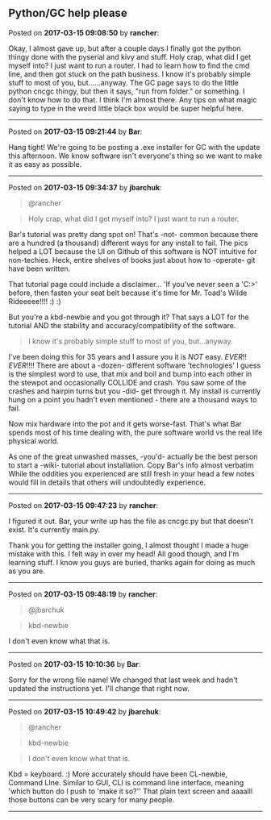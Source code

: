 ## Python/GC help please
Posted on **2017-03-15 09:08:50** by **rancher**:

Okay, I almost gave up, but after a couple days I finally got the python thingy done with the pyserial and kivy and stuff.  Holy crap, what did I get myself into?  I just want to run a router.  I had to learn how to find the cmd line, and then got stuck on the path business.  I know it's probably simple stuff to most of you, but......anyway.  The GC page says to do the little python cncgc thingy, but then it says, "run from folder." or something.  I don't know how to do that.  I think I'm almost there.  Any tips on what magic saying to type in the weird little black box would be super helpful here.

---

Posted on **2017-03-15 09:21:44** by **Bar**:

Hang tight! We're going to be posting a .exe installer for GC with the update this afternoon. We know software isn't everyone's thing so we want to make it as easy as possible.

---

Posted on **2017-03-15 09:34:37** by **jbarchuk**:

> @rancher

> Holy crap, what did I get myself into? I just want to run a router.

Bar's tutorial was pretty dang spot on! That's -not- common because there are a hundred (a thousand) different ways for any install to fail. The pics helped a LOT because the UI on Github of this software is NOT intuitive for non-techies. Heck, entire shelves of books just about how to -operate- git have been written.

That tutorial page could include a disclaimer... 'If you've never seen a 'C:>' before, then fasten your seat belt because it's time for Mr. Toad's Wilde Rideeeee!!!! :) :)

But you're a kbd-newbie and you got through it? That says a LOT for the tutorial AND the stability and accuracy/compatibility of the software.

> I know it's probably simple stuff to most of you, but…anyway.

I've been doing this for 35 years and I assure you it is *NOT* easy. *EVER*!! *EVER*!!!! There are about a -dozen- different software 'technologies' I guess is the simplest word to use, that mix and boil and bump into each other in the stewpot and occasionally COLLIDE and crash. You saw some of the crashes  and hairpin turns but you -did- get through it. My install is currently hung on a point you hadn't even mentioned - there are a thousand ways to fail.

Now mix hardware into the pot and it gets worse-fast. That's what Bar spends most of his time dealing with, the pure software world vs the real life physical world.

As one of the great unwashed masses, -you'd- actually be the best person to start a -wiki- tutorial about installation. Copy Bar's info almost verbatim  While the oddities you experienced are still fresh in your head a few notes would fill in details that others will undoubtedly experience.

---

Posted on **2017-03-15 09:47:23** by **rancher**:

I figured it out.  Bar, your write up has the file as cncgc.py but that doesn't exist.  It's currently main.py.  



Thank you for getting the installer going, I almost thought I made a huge mistake with this.  I felt way in over my head!  All good though, and I'm learning stuff.  I know you guys are buried, thanks again for doing as much as you are.

---

Posted on **2017-03-15 09:48:19** by **rancher**:

> @jbarchuk

> kbd-newbie

I don't even know what that is.

---

Posted on **2017-03-15 10:10:36** by **Bar**:

Sorry for the wrong file name! We changed that last week and hadn't updated the instructions yet. I'll change that right now.

---

Posted on **2017-03-15 10:49:42** by **jbarchuk**:

> @rancher

> kbd-newbie

> I don't even know what that is.

Kbd = keyboard. :) More accurately should have been CL-newbie, Command LIne. Similar to GUI, CLI is command line interface, meaning 'which button do I push to 'make it so?'' That plain text screen and aaaalll those buttons can be very scary for many people.

---

